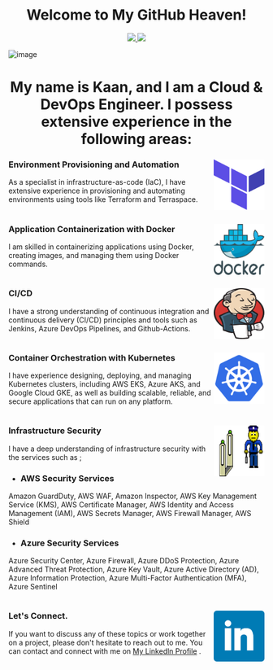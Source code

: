 
<h1 align="center">Welcome to My GitHub Heaven!</h1>
 
<p align="center">
  <a align="center" href="https://www.linkedin.com/in/kaanturgut/" alt="Linkedin">
    <img
      src="https://img.shields.io/badge/-Linkedin-6610F2?style=for-the-badge&logo=Linkedin&logoColor=FFFFFF&link=https://www.linkedin.com/in/devenes" />
  </a>

 
  <a href="https://medium.com/@hkaanturgut" alt="Medium">
    <img
      src="https://img.shields.io/badge/-Medium-6610F2?style=for-the-badge&logo=Medium&logoColor=FFFFFF&link=https://devenes.medium.com/" />
  </a>
</p>

![image](https://user-images.githubusercontent.com/113396342/220500917-4ba98de1-b0ad-43d5-9156-64dc8e322fc9.png)


<h1 align="center">My name is Kaan, and I am a Cloud & DevOps Engineer. I possess extensive experience in the following areas:</h1>




### Environment Provisioning and Automation <img align="right" width="100" height="100" src="./icons/terraform (1).png">

As a specialist in infrastructure-as-code (IaC), I have extensive experience in provisioning and automating environments using tools like Terraform and Terraspace. 
#


### Application Containerization with Docker <img align="right" width="100" height="100" src="./icons/docker.png">
I am skilled in containerizing applications using Docker, creating images, and managing them using Docker commands. 
#

###  CI/CD  <img align="right" width="100" height="100" src="./icons/jenkins.png">

I have a strong understanding of continuous integration and continuous delivery (CI/CD) principles and tools such as Jenkins, Azure DevOps Pipelines, and Github-Actions. 
#


###  Container Orchestration with Kubernetes <img align="right" width="100" height="100" src="./icons/kubernetes.png">
I have experience designing, deploying, and managing Kubernetes clusters, including AWS EKS, Azure AKS, and Google Cloud GKE, as well as building scalable, reliable, and secure applications that can run on any platform.
#


###  Infrastructure Security <img align="right" width="100" height="100" src="./icons/security_check.gif">

I have a deep understanding of infrastructure security with the services such as ; 
- ### AWS Security Services
Amazon GuardDuty,
AWS WAF,
Amazon Inspector,
AWS Key Management Service (KMS),
AWS Certificate Manager,
AWS Identity and Access Management (IAM),
AWS Secrets Manager,
AWS Firewall Manager,
AWS Shield
- ### Azure Security Services
Azure Security Center,
Azure Firewall,
Azure DDoS Protection,
Azure Advanced Threat Protection,
Azure Key Vault,
Azure Active Directory (AD),
Azure Information Protection,
Azure Multi-Factor Authentication (MFA),
Azure Sentinel
#

###  Let's Connect. <img align="right" width="100" height="100" src="./icons/linkedln.png">
If you want to discuss any of these topics or work together on a project, please don't hesitate to reach out to me. You can contact and connect with me on  <a href="https://www.linkedin.com/in/kaanturgut/" target="_blank">My Linkedln Profile</a> .







<!--
**hkaanturgut/hkaanturgut** is a ✨ _special_ ✨ repository because its `README.md` (this file) appears on your GitHub profile.

Here are some ideas to get you started:

- 🔭 I’m currently working on ...
- 🌱 I’m currently learning ...
- 👯 I’m looking to collaborate on ...
- 🤔 I’m looking for help with ...
- 💬 Ask me about ...
- 📫 How to reach me: ...
- 😄 Pronouns: ...
- ⚡ Fun fact: ...
-->
